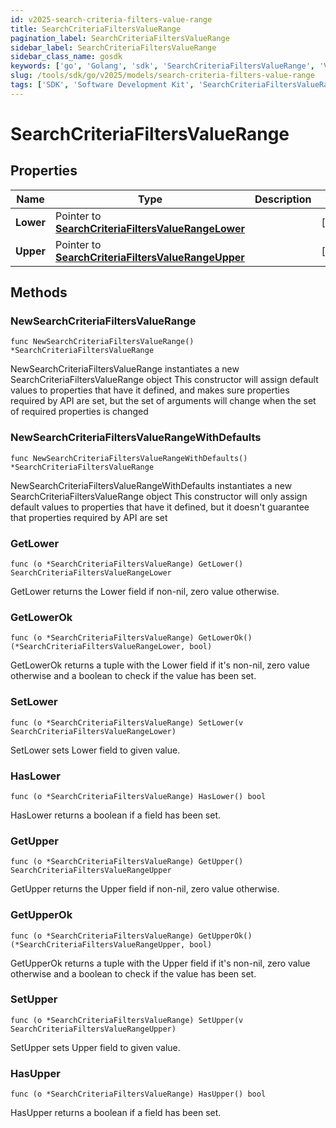 ```yaml
---
id: v2025-search-criteria-filters-value-range
title: SearchCriteriaFiltersValueRange
pagination_label: SearchCriteriaFiltersValueRange
sidebar_label: SearchCriteriaFiltersValueRange
sidebar_class_name: gosdk
keywords: ['go', 'Golang', 'sdk', 'SearchCriteriaFiltersValueRange', 'V2025SearchCriteriaFiltersValueRange'] 
slug: /tools/sdk/go/v2025/models/search-criteria-filters-value-range
tags: ['SDK', 'Software Development Kit', 'SearchCriteriaFiltersValueRange', 'V2025SearchCriteriaFiltersValueRange']
---
```


# SearchCriteriaFiltersValueRange

## Properties

Name | Type | Description | Notes
------------ | ------------- | ------------- | -------------
**Lower** | Pointer to [**SearchCriteriaFiltersValueRangeLower**](search-criteria-filters-value-range-lower) |  | [optional] 
**Upper** | Pointer to [**SearchCriteriaFiltersValueRangeUpper**](search-criteria-filters-value-range-upper) |  | [optional] 

## Methods

### NewSearchCriteriaFiltersValueRange

`func NewSearchCriteriaFiltersValueRange() *SearchCriteriaFiltersValueRange`

NewSearchCriteriaFiltersValueRange instantiates a new SearchCriteriaFiltersValueRange object
This constructor will assign default values to properties that have it defined,
and makes sure properties required by API are set, but the set of arguments
will change when the set of required properties is changed

### NewSearchCriteriaFiltersValueRangeWithDefaults

`func NewSearchCriteriaFiltersValueRangeWithDefaults() *SearchCriteriaFiltersValueRange`

NewSearchCriteriaFiltersValueRangeWithDefaults instantiates a new SearchCriteriaFiltersValueRange object
This constructor will only assign default values to properties that have it defined,
but it doesn't guarantee that properties required by API are set

### GetLower

`func (o *SearchCriteriaFiltersValueRange) GetLower() SearchCriteriaFiltersValueRangeLower`

GetLower returns the Lower field if non-nil, zero value otherwise.

### GetLowerOk

`func (o *SearchCriteriaFiltersValueRange) GetLowerOk() (*SearchCriteriaFiltersValueRangeLower, bool)`

GetLowerOk returns a tuple with the Lower field if it's non-nil, zero value otherwise
and a boolean to check if the value has been set.

### SetLower

`func (o *SearchCriteriaFiltersValueRange) SetLower(v SearchCriteriaFiltersValueRangeLower)`

SetLower sets Lower field to given value.

### HasLower

`func (o *SearchCriteriaFiltersValueRange) HasLower() bool`

HasLower returns a boolean if a field has been set.

### GetUpper

`func (o *SearchCriteriaFiltersValueRange) GetUpper() SearchCriteriaFiltersValueRangeUpper`

GetUpper returns the Upper field if non-nil, zero value otherwise.

### GetUpperOk

`func (o *SearchCriteriaFiltersValueRange) GetUpperOk() (*SearchCriteriaFiltersValueRangeUpper, bool)`

GetUpperOk returns a tuple with the Upper field if it's non-nil, zero value otherwise
and a boolean to check if the value has been set.

### SetUpper

`func (o *SearchCriteriaFiltersValueRange) SetUpper(v SearchCriteriaFiltersValueRangeUpper)`

SetUpper sets Upper field to given value.

### HasUpper

`func (o *SearchCriteriaFiltersValueRange) HasUpper() bool`

HasUpper returns a boolean if a field has been set.


